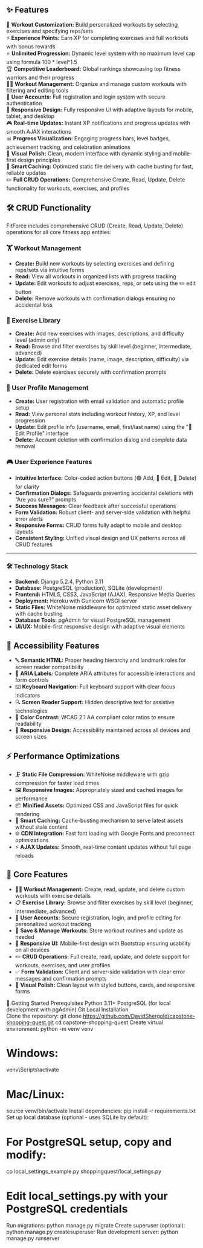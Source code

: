 ## ✨ Features

🎯 **Workout Customization:** Build personalized workouts by selecting exercises and specifying reps/sets  
⚡ **Experience Points:** Earn XP for completing exercises and full workouts with bonus rewards  
⭐ **Unlimited Progression:** Dynamic level system with no maximum level cap using formula 100 * level^1.5  
🏆 **Competitive Leaderboard:** Global rankings showcasing top fitness warriors and their progress  
🏋️‍♂️ **Workout Management:** Organize and manage custom workouts with filtering and editing tools  
👤 **User Accounts:** Full registration and login system with secure authentication  
📱 **Responsive Design:** Fully responsive UI with adaptive layouts for mobile, tablet, and desktop  
🎮 **Real-time Updates:** Instant XP notifications and progress updates with smooth AJAX interactions  
📊 **Progress Visualization:** Engaging progress bars, level badges, achievement tracking, and celebration animations  
🎨 **Visual Polish:** Clean, modern interface with dynamic styling and mobile-first design principles  
🔄 **Smart Caching:** Optimized static file delivery with cache busting for fast, reliable updates  
✏️ **Full CRUD Operations:** Comprehensive Create, Read, Update, Delete functionality for workouts, exercises, and profiles

## 🛠️ CRUD Functionality

FitForce includes comprehensive CRUD (Create, Read, Update, Delete) operations for all core fitness app entities:

### 🏋️ Workout Management
- **Create:** Build new workouts by selecting exercises and defining reps/sets via intuitive forms  
- **Read:** View all workouts in organized lists with progress tracking  
- **Update:** Edit workouts to adjust exercises, reps, or sets using the ✏️ edit button  
- **Delete:** Remove workouts with confirmation dialogs ensuring no accidental loss  

### 📘 Exercise Library
- **Create:** Add new exercises with images, descriptions, and difficulty level (admin only)  
- **Read:** Browse and filter exercises by skill level (beginner, intermediate, advanced)  
- **Update:** Edit exercise details (name, image, description, difficulty) via dedicated edit forms  
- **Delete:** Delete exercises securely with confirmation prompts  

### 👤 User Profile Management
- **Create:** User registration with email validation and automatic profile setup  
- **Read:** View personal stats including workout history, XP, and level progression  
- **Update:** Edit profile info (username, email, first/last name) using the "👤 Edit Profile" interface  
- **Delete:** Account deletion with confirmation dialog and complete data removal  

### 🎮 User Experience Features
- **Intuitive Interface:** Color-coded action buttons (🟢 Add, 🔵 Edit, 🔴 Delete) for clarity  
- **Confirmation Dialogs:** Safeguards preventing accidental deletions with “Are you sure?” prompts  
- **Success Messages:** Clear feedback after successful operations  
- **Form Validation:** Robust client- and server-side validation with helpful error alerts  
- **Responsive Forms:** CRUD forms fully adapt to mobile and desktop layouts  
- **Consistent Styling:** Unified visual design and UX patterns across all CRUD features  

---

### 🛠️ Technology Stack

- **Backend:** Django 5.2.4, Python 3.11  
- **Database:** PostgreSQL (production), SQLite (development)  
- **Frontend:** HTML5, CSS3, JavaScript (AJAX), Responsive Media Queries  
- **Deployment:** Heroku with Gunicorn WSGI server  
- **Static Files:** WhiteNoise middleware for optimized static asset delivery with cache busting  
- **Database Tools:** pgAdmin for visual PostgreSQL management  
- **UI/UX:** Mobile-first responsive design with adaptive visual elements
## 🎯 Accessibility Features

- 🔤 **Semantic HTML:** Proper heading hierarchy and landmark roles for screen reader compatibility  
- 🎯 **ARIA Labels:** Complete ARIA attributes for accessible interactions and form controls  
- ⌨️ **Keyboard Navigation:** Full keyboard support with clear focus indicators  
- 🔍 **Screen Reader Support:** Hidden descriptive text for assistive technologies  
- 🎨 **Color Contrast:** WCAG 2.1 AA compliant color ratios to ensure readability  
- 📱 **Responsive Design:** Accessibility maintained across all devices and screen sizes  

## ⚡ Performance Optimizations

- 🗜️ **Static File Compression:** WhiteNoise middleware with gzip compression for faster load times  
- 🖼️ **Responsive Images:** Appropriately sized and cached images for performance  
- 📦 **Minified Assets:** Optimized CSS and JavaScript files for quick rendering  
- 🔄 **Smart Caching:** Cache-busting mechanism to serve latest assets without stale content  
- 🌐 **CDN Integration:** Fast font loading with Google Fonts and preconnect optimizations  
- ⚡ **AJAX Updates:** Smooth, real-time content updates without full page reloads  

## 🧩 Core Features

- 🏋️‍♀️ **Workout Management:** Create, read, update, and delete custom workouts with exercise details  
- 📋 **Exercise Library:** Browse and filter exercises by skill level (beginner, intermediate, advanced)  
- 👤 **User Accounts:** Secure registration, login, and profile editing for personalized workout tracking  
- 💾 **Save & Manage Workouts:** Store workout routines and update as needed  
- 📱 **Responsive UI:** Mobile-first design with Bootstrap ensuring usability on all devices  
- ✏️ **CRUD Operations:** Full create, read, update, and delete support for workouts, exercises, and user profiles  
- ✅ **Form Validation:** Client and server-side validation with clear error messages and confirmation prompts  
- 🎨 **Visual Polish:** Clean layout with styled buttons, cards, and responsive forms  

🚀 Getting Started
Prerequisites
Python 3.11+
PostgreSQL (for local development with pgAdmin)
Git
Local Installation  
Clone the repository:
git clone https://github.com/DavidShergold/capstone-shopping-quest.git
cd capstone-shopping-quest
Create virtual environment:
python -m venv venv
# Windows:
venv\Scripts\activate
# Mac/Linux:
source venv/bin/activate
Install dependencies:
pip install -r requirements.txt
Set up local database (optional - uses SQLite by default):
# For PostgreSQL setup, copy and modify:
cp local_settings_example.py shoppingquest/local_settings.py
# Edit local_settings.py with your PostgreSQL credentials
Run migrations:
python manage.py migrate
Create superuser (optional):
python manage.py createsuperuser
Run development server:
python manage.py runserver
